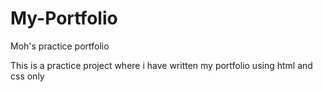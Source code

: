 # My-Portfolio
Moh's practice portfolio

This is a practice project where i have written my portfolio using html and css only

